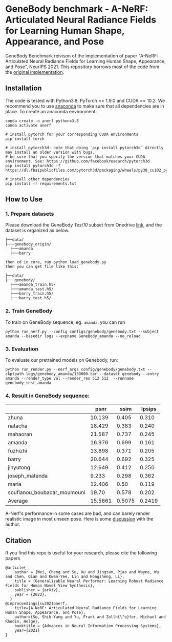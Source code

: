 # GeneBody benchmark - A-NeRF: Articulated Neural Radiance Fields for Learning Human Shape, Appearance, and Pose

GeneBody Benchmark reivison of the implementation of paper "A-NeRF: Articulated Neural Radiance Fields for Learning Human Shape, Appearance, and Pose", NeurIPS 2021. This repository borrows most of the code from the [original implementation](https://github.com/LemonATsu/A-NeRF).



## Installation
The code is tested with Python3.8, PyTorch == 1.9.0 and CUDA == 10.2. We recommend you to use [anaconda](https://www.anaconda.com/) to make sure that all dependencies are in place. To create an anaconda environment:
```
conda create -n anerf python=3.8
conda activate anerf

# install pytorch for your corresponding CUDA environments
pip install torch

# install pytorch3d: note that doing `pip install pytorch3d` directly may install an older version with bugs.
# be sure that you specify the version that matches your CUDA environment. See: https://github.com/facebookresearch/pytorch3d
pip install pytorch3d -f https://dl.fbaipublicfiles.com/pytorch3d/packaging/wheels/py38_cu102_pyt190/download.html

# install other dependencies
pip install -r requirements.txt
```

## How to Use

### 1. Prepare datasets
Please download the GeneBody *Test10* subset from Onedrive [link](https://hkustconnect-my.sharepoint.com/:f:/g/personal/wchengad_connect_ust_hk/EgWKPko5WXdClIg_zsjDSxwBH7LM4waKyJkWaslC-BVfSQ?e=JaDZdQ), and the dataset is organized as below.
```
├──data/
├───genebody_origin/
  ├───amanda
  ├───barry

then cd in core, run python load_genebody.py
then you can get file like this:   

├──data/
├───genebody/
  ├───amanda_train.h5/
  ├───amanda_test.h5/
  ├───barry_train.h5/
  ├───barry_test.h5/
```

### 2. Train GeneBody
To train on GeneBody sequence, eg. `amanda`, you can run  
```
python run_nerf.py --config configs/genebody/genebody.txt --subject amanda --basedir logs --expname GeneBody_amanda --no_reload
```

### 3. Evaluation
To evaluate our pretrained models on Genebody, run:
```
python run_render.py --nerf_args config/genebody/genebody.txt --ckptpath logs/genebody_amanda/150000.tar --dataset genebody --entry amanda --render_type val --render_res 512 512  --runname genebody_test_amanda
```

### 4. Result in GeneBody sequence:
|  | psnr | ssim | lpsips |
| --- | --- | --- | --- |
| zhuna | 10.139 | 0.405 | 0.310 |
| natacha | 18.429 | 0.383 | 0.240 |
| mahaoran | 21.587 | 0.737 | 0.245 |
| amanda | 16.976 | 0.699 | 0.161 |
| fuzhizhi | 13.898 | 0.371 | 0.205 |
| barry | 20.644 | 0.692 | 0.325 |
| jinyutong | 12.649 | 0.412 | 0.250 |
| joseph_matanda | 9.233 | 0.298 | 0.362 |
| maria | 12.406 | 0.50 | 0.119 |
| soufianou_boubacar_moumouni | 19.70 | 0.578 | 0.202 |
| Average | 15.5661 | 0.5075 | 0.2419 |

A-Nerf's performance in some cases are bad, and can barely render realistic image in most unseen pose.
Here is some [discussion](https://github.com/LemonATsu/A-NeRF/issues/8) with the author.

## Citation
If you find this repo is useful for your research, please cite the following papers
```
@article{
    author = {Wei, Cheng and Su, Xu and Jingtan, Piao and Wayne, Wu and Chen, Qian and Kwan-Yee, Lin and Hongsheng, Li},
    title = {Generalizable Neural Performer: Learning Robust Radiance Fields for Human Novel View Synthesis},
    publisher = {arXiv},
    year = {2022},
  }
@inproceedings{su2021anerf,
    title={A-NeRF: Articulated Neural Radiance Fields for Learning Human Shape, Appearance, and Pose},
    author={Su, Shih-Yang and Yu, Frank and Zollh{\"o}fer, Michael and Rhodin, Helge},
    booktitle = {Advances in Neural Information Processing Systems},
    year={2021}
}
```
